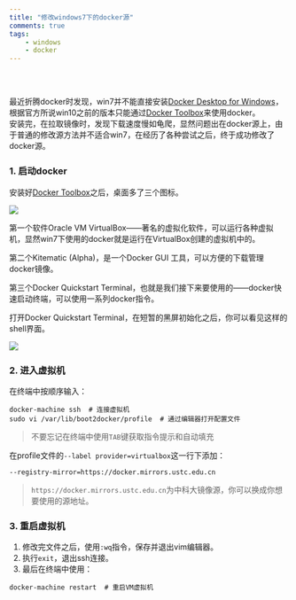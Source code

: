 ```yaml
---
title: "修改windows7下的docker源"  
comments: true  
tags: 
	- windows
	- docker
---
```



### &nbsp;
最近折腾docker时发现，win7并不能直接安装[Docker Desktop for Windows](https://hub.docker.com/editions/community/docker-ce-desktop-windows)，根据官方所说win10之前的版本只能通过[Docker Toolbox](https://docs.docker.com/toolbox/overview/)来使用docker。  
安装完，在拉取镜像时，发现下载速度慢如龟爬，显然问题出在docker源上，由于普通的修改源方法并不适合win7，在经历了各种尝试之后，终于成功修改了docker源。


###  1. 启动docker
<!-- more -->
安装好[Docker Toolbox](https://docs.docker.com/toolbox/overview/)之后，桌面多了三个图标。  

![](https://i.loli.net/2019/05/12/5cd83fb59d10d.png)  

第一个软件Oracle VM VirtualBox——著名的虚拟化软件，可以运行各种虚拟机，显然win7下使用的docker就是运行在VirtualBox创建的虚拟机中的。  

第二个Kitematic (Alpha)，是一个Docker GUI 工具，可以方便的下载管理docker镜像。  

第三个Docker Quickstart Terminal，也就是我们接下来要使用的——docker快速启动终端，可以使用一系列docker指令。

打开Docker Quickstart Terminal，在短暂的黑屏初始化之后，你可以看见这样的shell界面。  

![](https://i.loli.net/2019/05/13/5cd8452ff1284.png)  

  

### 2. 进入虚拟机

在终端中按顺序输入：
```
docker-machine ssh  # 连接虚拟机
sudo vi /var/lib/boot2docker/profile  # 通过编辑器打开配置文件
```
> 不要忘记在终端中使用`TAB`键获取指令提示和自动填充

在profile文件的`--label provider=virtualbox`这一行下添加：
```
--registry-mirror=https://docker.mirrors.ustc.edu.cn
```
> `https://docker.mirrors.ustc.edu.cn`为中科大镜像源，你可以换成你想要使用的源地址。

### 3. 重启虚拟机

1. 修改完文件之后，使用`:wq`指令，保存并退出vim编辑器。
2. 执行`exit`，退出ssh连接。
3. 最后在终端中使用：
```
docker-machine restart  # 重启VM虚拟机
```

